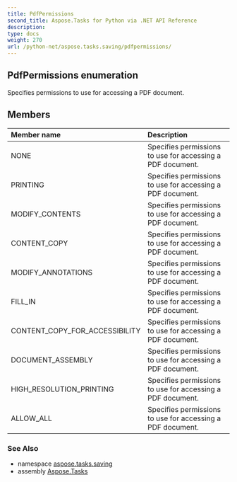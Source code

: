 ```yaml
---
title: PdfPermissions
second_title: Aspose.Tasks for Python via .NET API Reference
description: 
type: docs
weight: 270
url: /python-net/aspose.tasks.saving/pdfpermissions/
---
```


## PdfPermissions enumeration

Specifies permissions to use for accessing a PDF document.

## Members
| Member name | Description |
| :- | :- |
|NONE|Specifies permissions to use for accessing a PDF document.|
|PRINTING|Specifies permissions to use for accessing a PDF document.|
|MODIFY_CONTENTS|Specifies permissions to use for accessing a PDF document.|
|CONTENT_COPY|Specifies permissions to use for accessing a PDF document.|
|MODIFY_ANNOTATIONS|Specifies permissions to use for accessing a PDF document.|
|FILL_IN|Specifies permissions to use for accessing a PDF document.|
|CONTENT_COPY_FOR_ACCESSIBILITY|Specifies permissions to use for accessing a PDF document.|
|DOCUMENT_ASSEMBLY|Specifies permissions to use for accessing a PDF document.|
|HIGH_RESOLUTION_PRINTING|Specifies permissions to use for accessing a PDF document.|
|ALLOW_ALL|Specifies permissions to use for accessing a PDF document.|

### See Also

* namespace [aspose.tasks.saving](/tasks/python-net/aspose.tasks.saving/)
* assembly [Aspose.Tasks](/tasks/python-net/)

